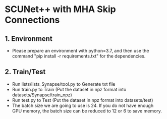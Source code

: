# SCUNet++ with MHA Skip Connections

## 1. Environment

- Please prepare an environment with python=3.7, and then use the command "pip install -r requirements.txt" for the dependencies.

## 2. Train/Test

- Run lists/lists_Synapse/tool.py to Generate txt file
- Run train.py to Train (Put the dataset in npz format into datasets/Synapse/train_npz)
-  Run test.py to Test (Put the dataset in npz format into datasets/test)
- The batch size we are going to use is 24. If you do not have enough GPU memory, the batch size can be reduced to 12 or 6 to save memory.
